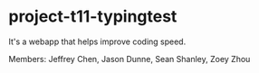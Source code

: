 # project-t11-typingtest

It's a webapp that helps improve coding speed.

Members: Jeffrey Chen, Jason Dunne, Sean Shanley, Zoey Zhou

